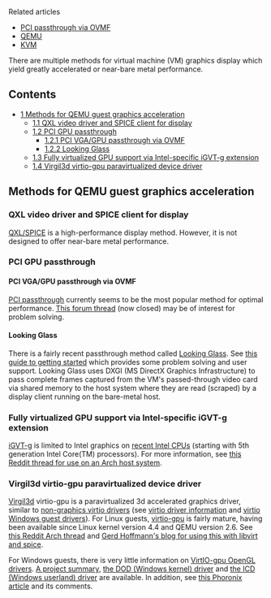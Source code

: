 Related articles

*   [PCI passthrough via OVMF](/index.php/PCI_passthrough_via_OVMF "PCI passthrough via OVMF")
*   [QEMU](/index.php/QEMU "QEMU")
*   [KVM](/index.php/KVM "KVM")

There are multiple methods for virtual machine (VM) graphics display which yield greatly accelerated or near-bare metal performance.

## Contents

*   [1 Methods for QEMU guest graphics acceleration](#Methods_for_QEMU_guest_graphics_acceleration)
    *   [1.1 QXL video driver and SPICE client for display](#QXL_video_driver_and_SPICE_client_for_display)
    *   [1.2 PCI GPU passthrough](#PCI_GPU_passthrough)
        *   [1.2.1 PCI VGA/GPU passthrough via OVMF](#PCI_VGA.2FGPU_passthrough_via_OVMF)
        *   [1.2.2 Looking Glass](#Looking_Glass)
    *   [1.3 Fully virtualized GPU support via Intel-specific iGVT-g extension](#Fully_virtualized_GPU_support_via_Intel-specific_iGVT-g_extension)
    *   [1.4 Virgil3d virtio-gpu paravirtualized device driver](#Virgil3d_virtio-gpu_paravirtualized_device_driver)

## Methods for QEMU guest graphics acceleration

### QXL video driver and SPICE client for display

[QXL/SPICE](/index.php/QEMU#qxl "QEMU") is a high-performance display method. However, it is not designed to offer near-bare metal performance.

### PCI GPU passthrough

#### PCI VGA/GPU passthrough via OVMF

[PCI passthrough](/index.php/PCI_passthrough_via_OVMF "PCI passthrough via OVMF") currently seems to be the most popular method for optimal performance. [This forum thread](https://bbs.archlinux.org/viewtopic.php?id=162768&p=1) (now closed) may be of interest for problem solving.

#### Looking Glass

There is a fairly recent passthrough method called [Looking Glass](https://looking-glass.hostfission.com/). See [this guide to getting started](https://forum.level1techs.com/t/looking-glass-guides-help-and-support/122387) which provides some problem solving and user support. Looking Glass uses DXGI (MS DirectX Graphics Infrastructure) to pass complete frames captured from the VM's passed-through video card via shared memory to the host system where they are read (scraped) by a display client running on the bare-metal host.

### Fully virtualized GPU support via Intel-specific iGVT-g extension

[iGVT-g](/index.php/Intel_graphics#Intel_GVT-g_Graphics_Virtualization_Support "Intel graphics") is limited to Intel graphics on [recent Intel CPUs](https://github.com/intel/gvt-linux/wiki/GVTg_Setup_Guide) (starting with 5th generation Intel Core(TM) processors). For more information, see [this Reddit thread for use on an Arch host system](https://www.reddit.com/r/VFIO/comments/8h352p/guide_running_windows_via_qemukvm_and_intel_gvtg/).

### Virgil3d virtio-gpu paravirtualized device driver

[Virgil3d](https://virgil3d.github.io/) virtio-gpu is a paravirtualized 3d accelerated graphics driver, similar to [non-graphics virtio drivers](/index.php/QEMU#Installing_virtio_drivers "QEMU") (see [virtio driver information](https://www.linux-kvm.org/page/Virtio) and [virtio Windows guest drivers](https://www.linux-kvm.org/page/WindowsGuestDrivers/Download_Drivers)). For Linux guests, [virtio-gpu](/index.php/QEMU#virtio "QEMU") is fairly mature, having been available since Linux kernel version 4.4 and QEMU version 2.6\. See [this Reddit Arch thread](https://www.reddit.com/r/archlinux/comments/7nmceg/kvmqemu_with_virtiogpu_virgl_support_enabled/) and [Gerd Hoffmann's blog for using this with libvirt and spice](https://www.kraxel.org/blog/2016/09/using-virtio-gpu-with-libvirt-and-spice/).

For Windows guests, there is very little information on [VirtIO-gpu OpenGL drivers](https://studiopixl.com/2017-08-27/3d-acceleration-using-virtio.html). [A project summary](https://gist.github.com/Keenuts/199184f9a6d7a68d9a62cf0011147c0b), [the DOD (Windows kernel) driver](https://gitlab.com/spice/win32/virtio-gpu-wddm-dod) and [the ICD (Windows userland) driver](https://github.com/Keenuts/virtio-gpu-win-icd) are available. In addition, see [this Phoronix article](https://www.phoronix.com/scan.php?page=news_item&px=QEMU-3D-Windows-Guests) and its comments.